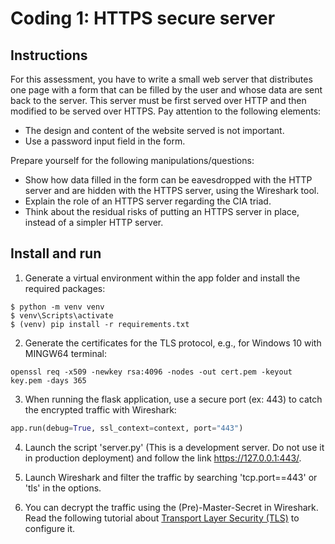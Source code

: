 # Coding 1: HTTPS secure server

## Instructions

For this assessment, you have to write a small web server that distributes one page with a form that
can be filled by the user and whose data are sent back to the server. This server must be first served
over HTTP and then modified to be served over HTTPS.
Pay attention to the following elements:

* The design and content of the website served is not important.
* Use a password input field in the form.

Prepare yourself for the following manipulations/questions:
* Show how data filled in the form can be eavesdropped with the HTTP server and are hidden
with the HTTPS server, using the Wireshark tool.
* Explain the role of an HTTPS server regarding the CIA triad.
* Think about the residual risks of putting an HTTPS server in place, instead of a simpler HTTP
server.

## Install and run

1. Generate a virtual environment within the app folder and install the required packages:
```
$ python -m venv venv
$ venv\Scripts\activate
$ (venv) pip install -r requirements.txt
```
2. Generate the certificates for the TLS protocol, e.g., for Windows 10 with MINGW64 terminal:
```
openssl req -x509 -newkey rsa:4096 -nodes -out cert.pem -keyout key.pem -days 365
```
3. When running the flask application, use a secure port (ex: 443) to catch the encrypted traffic with Wireshark:
```python
app.run(debug=True, ssl_context=context, port="443")
```

4. Launch the script 'server.py' (This is a development server. Do not use it in production deployment) and follow the link https://127.0.0.1:443/.

5. Launch Wireshark and filter the traffic by searching 'tcp.port==443' or 'tls' in the options.

6. You can decrypt the traffic using the (Pre)-Master-Secret in Wireshark. Read the following tutorial about [Transport Layer Security (TLS)](https://wiki.wireshark.org/TLS?action=show&redirect=SSL) to configure it.